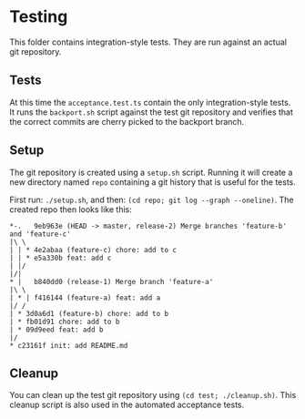 # Testing

This folder contains integration-style tests.
They are run against an actual git repository.

## Tests
At this time the `acceptance.test.ts` contain the only integration-style tests.
It runs the `backport.sh` script against the test git repository and verifies that the correct commits are cherry picked to the backport branch.

## Setup
The git repository is created using a `setup.sh` script.
Running it will create a new directory named `repo` containing a git history that is useful for the tests.

First run: `./setup.sh`, and then: `(cd repo; git log --graph --oneline)`.
The created repo then looks like this:
```
*-.   9eb963e (HEAD -> master, release-2) Merge branches 'feature-b' and 'feature-c'
|\ \
| | * 4e2abaa (feature-c) chore: add to c
| | * e5a330b feat: add c
| |/
|/|
* |   b840dd0 (release-1) Merge branch 'feature-a'
|\ \
| * | f416144 (feature-a) feat: add a
|/ /
| * 3d0a6d1 (feature-b) chore: add to b
| * fb01d91 chore: add to b
| * 09d9eed feat: add b
|/
* c23161f init: add README.md
```

## Cleanup
You can clean up the test git repository using `(cd test; ./cleanup.sh)`.
This cleanup script is also used in the automated acceptance tests.

